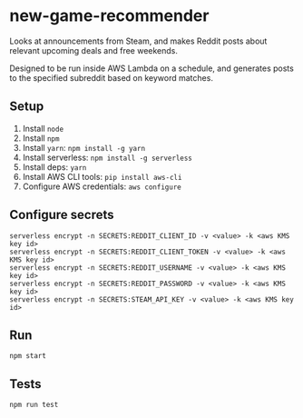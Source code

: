 # new-game-recommender
Looks at announcements from Steam, and makes Reddit posts about relevant upcoming deals and free weekends.

Designed to be run inside AWS Lambda on a schedule, and generates posts to the specified subreddit based on keyword matches.

## Setup

1. Install `node`
1. Install `npm`
1. Install `yarn`: `npm install -g yarn` 
1. Install serverless: `npm install -g serverless`
1. Install deps: `yarn`
1. Install AWS CLI tools: `pip install aws-cli`
1. Configure AWS credentials: `aws configure`

## Configure secrets

```
serverless encrypt -n SECRETS:REDDIT_CLIENT_ID -v <value> -k <aws KMS key id>
serverless encrypt -n SECRETS:REDDIT_CLIENT_TOKEN -v <value> -k <aws KMS key id>
serverless encrypt -n SECRETS:REDDIT_USERNAME -v <value> -k <aws KMS key id>
serverless encrypt -n SECRETS:REDDIT_PASSWORD -v <value> -k <aws KMS key id>
serverless encrypt -n SECRETS:STEAM_API_KEY -v <value> -k <aws KMS key id>
```

## Run

```
npm start
```

## Tests

```
npm run test
```
